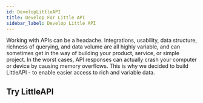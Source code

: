 ```yaml
---
id: DevelopLittleAPI
title: Develop For Little API
sidebar_label: Develop Little API
---
```


Working with APIs can be a headache. Integrations, usability, data structure, richness of querying, and data volume are all highly variable, and can sometimes get in the way of building your product, service, or simple project. In the worst cases, API responses can actually crash your computer or device by causing memory overflows. This is why we decided to build LittleAPI - to enable easier access to rich and variable data. 

## Try LittleAPI

